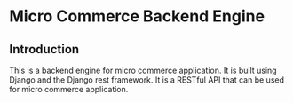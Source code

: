 # Micro Commerce Backend Engine
## Introduction
This is a backend engine for micro commerce application. It is built using Django and the Django rest framework. It is a RESTful API that can be used for micro commerce application.
